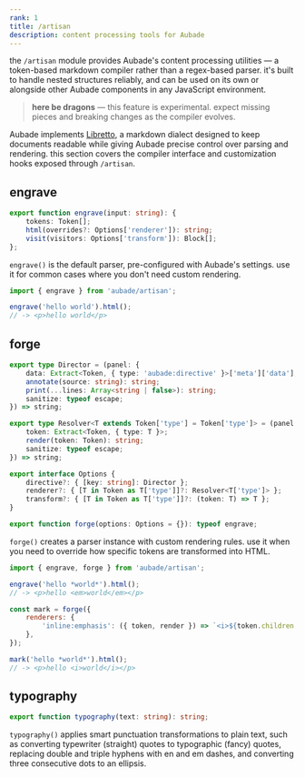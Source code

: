 ```yaml
---
rank: 1
title: /artisan
description: content processing tools for Aubade
---
```


the `/artisan` module provides Aubade's content processing utilities — a token-based markdown compiler rather than a regex-based parser. it's built to handle nested structures reliably, and can be used on its own or alongside other Aubade components in any JavaScript environment.

> **here be dragons** — this feature is experimental. expect missing pieces and breaking changes as the compiler evolves.

Aubade implements [Libretto](/docs/libretto), a markdown dialect designed to keep documents readable while giving Aubade precise control over parsing and rendering. this section covers the compiler interface and customization hooks exposed through `/artisan`.

## engrave

```typescript
export function engrave(input: string): {
	tokens: Token[];
	html(overrides?: Options['renderer']): string;
	visit(visitors: Options['transform']): Block[];
};
```

`engrave()` is the default parser, pre-configured with Aubade's settings. use it for common cases where you don't need custom rendering.

```javascript
import { engrave } from 'aubade/artisan';

engrave('hello world').html();
// -> <p>hello world</p>
```

## forge

```typescript
export type Director = (panel: {
	data: Extract<Token, { type: 'aubade:directive' }>['meta']['data'];
	annotate(source: string): string;
	print(...lines: Array<string | false>): string;
	sanitize: typeof escape;
}) => string;

export type Resolver<T extends Token['type'] = Token['type']> = (panel: {
	token: Extract<Token, { type: T }>;
	render(token: Token): string;
	sanitize: typeof escape;
}) => string;

export interface Options {
	directive?: { [key: string]: Director };
	renderer?: { [T in Token as T['type']]?: Resolver<T['type']> };
	transform?: { [T in Token as T['type']]?: (token: T) => T };
}

export function forge(options: Options = {}): typeof engrave;
```

`forge()` creates a parser instance with custom rendering rules. use it when you need to override how specific tokens are transformed into HTML.

```javascript
import { engrave, forge } from 'aubade/artisan';

engrave('hello *world*').html();
// -> <p>hello <em>world</em></p>

const mark = forge({
	renderers: {
		'inline:emphasis': ({ token, render }) => `<i>${token.children.map(render).join('')}</i>`,
	},
});

mark('hello *world*').html();
// -> <p>hello <i>world</i></p>
```

## typography

```typescript
export function typography(text: string): string;
```

`typography()` applies smart punctuation transformations to plain text, such as converting typewriter (straight) quotes to typographic (fancy) quotes, replacing double and triple hyphens with en and em dashes, and converting three consecutive dots to an ellipsis.
